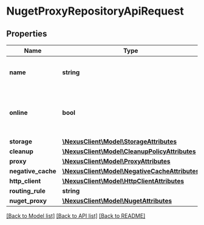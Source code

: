 # NugetProxyRepositoryApiRequest

## Properties
Name | Type | Description | Notes
------------ | ------------- | ------------- | -------------
**name** | **string** | A unique identifier for this repository | 
**online** | **bool** | Whether this repository accepts incoming requests | 
**storage** | [**\NexusClient\Model\StorageAttributes**](StorageAttributes.md) |  | 
**cleanup** | [**\NexusClient\Model\CleanupPolicyAttributes**](CleanupPolicyAttributes.md) |  | [optional] 
**proxy** | [**\NexusClient\Model\ProxyAttributes**](ProxyAttributes.md) |  | 
**negative_cache** | [**\NexusClient\Model\NegativeCacheAttributes**](NegativeCacheAttributes.md) |  | 
**http_client** | [**\NexusClient\Model\HttpClientAttributes**](HttpClientAttributes.md) |  | 
**routing_rule** | **string** |  | [optional] 
**nuget_proxy** | [**\NexusClient\Model\NugetAttributes**](NugetAttributes.md) |  | 

[[Back to Model list]](../README.md#documentation-for-models) [[Back to API list]](../README.md#documentation-for-api-endpoints) [[Back to README]](../README.md)


